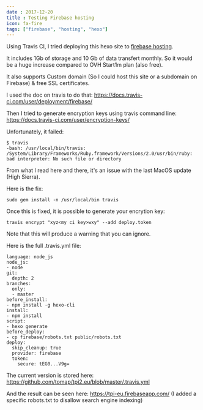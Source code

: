 ```yaml
---
date : 2017-12-20
title : Testing Firebase hosting
icon: fa-fire
tags: ["firebase", "hosting", "hexo"]
---
```


Using Travis CI, I tried deploying this hexo site to [firebase hosting](https://firebase.google.com/products/hosting/).

It includes 1Gb of storage and 10 Gb of data transfert monthly. So it would be a huge increase compared to OVH Start1m plan (also free).

It also supports Custom domain (So I could host this site or a subdomain on Firebase) & free SSL certificates.

I used the doc on travis to do that: https://docs.travis-ci.com/user/deployment/firebase/

Then I tried to generate encryption keys using travis command line:
https://docs.travis-ci.com/user/encryption-keys/

Unfortunately, it failed:
```
$ travis
-bash: /usr/local/bin/travis: /System/Library/Frameworks/Ruby.framework/Versions/2.0/usr/bin/ruby: bad interpreter: No such file or directory
```
From what I read here and there, it's an issue with the last MacOS update (High Sierra).

Here is the fix:
```
sudo gem install -n /usr/local/bin travis
```
Once this is fixed, it is possible to generate your encrytion key:
```
travis encrypt "xyz<my ci key>wxy" --add deploy.token
```
Note that this will produce a warning that you can ignore.

Here is the full .travis.yml file:
```
language: node_js
node_js:
- node
git:
  depth: 2
branches:
  only:
  - master
before_install:
- npm install -g hexo-cli
install:
- npm install
script:
- hexo generate
before_deploy:
- cp firebase/robots.txt public/robots.txt
deploy:
  skip_cleanup: true
  provider: firebase
  token:
    secure: tEG0...V9g=
```
The current version is stored here: https://github.com/tomap/tpi2.eu/blob/master/.travis.yml

And the result can be seen here: https://tpi-eu.firebaseapp.com/ (I added a specific robots.txt to disallow search engine indexing)